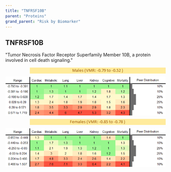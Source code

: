 ```yaml
---
title: "TNFRSF10B"
parent: "Proteins"
grand_parent: "Risk by Biomarker"
---
```



## TNFRSF10B


"Tumor Necrosis Factor Receptor Superfamily Member 10B, a protein involved in cell death signaling."

<div style="display: flex; flex-direction: column; gap: 10px;">

  <img src="/assets/images/vmrbiomarker_tnfrsf10b__male.png" alt="TNFRSF10B VMR Male" style="margin-left: 15%">
  <img src="/assets/images/rr_tnfrsf10b__male.png" alt="TNFRSF10B RR Male">

  <img src="/assets/images/vmrbiomarker_tnfrsf10b__female.png" alt="TNFRSF10B VMR Female" style="margin-left: 15%; ">
  <img src="/assets/images/rr_tnfrsf10b__female.png" alt="TNFRSF10B RR Female">

</div>



